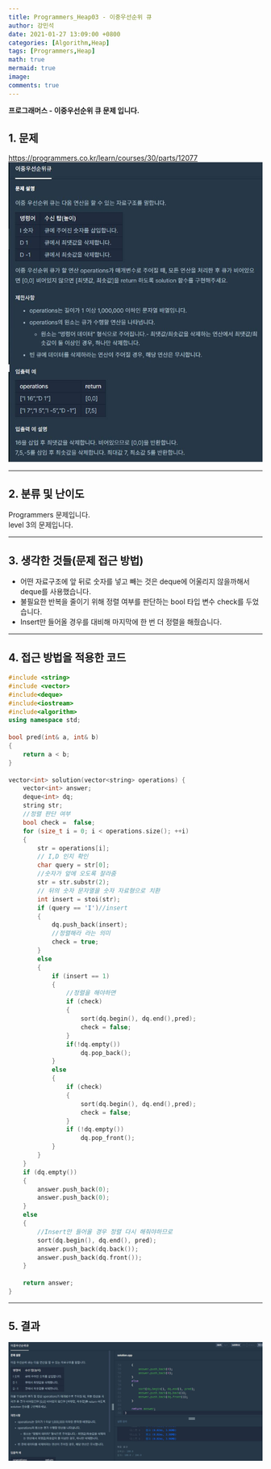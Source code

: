 ```yaml
---
title: Programmers_Heap03 - 이중우선순위 큐
author: 강민석
date: 2021-01-27 13:09:00 +0800
categories: [Algorithm,Heap]
tags: [Programmers,Heap]
math: true
mermaid: true
image: 
comments: true
---
```


**프로그래머스 - 이중우선순위 큐 문제 입니다.**

## 1. 문제
<https://programmers.co.kr/learn/courses/30/parts/12077>
![](/assets/img/sample/Programmers/HEAP_03/Problem.JPG)  



-----  

## 2. 분류 및 난이도

Programmers 문제입니다.  
level 3의 문제입니다.  

-----  

## 3. 생각한 것들(문제 접근 방법)

- 어떤 자료구조에 앞 뒤로 숫자를 넣고 빼는 것은 deque에 어울리지 않을까해서 deque를 사용했습니다. 
- 불필요한 반복을 줄이기 위해 정렬 여부를 판단하는 bool 타입 변수 check를 두었습니다.
- Insert만 들어올 경우를 대비해 마지막에 한 번 더 정렬을 해줬습니다.

-----  

## 4. 접근 방법을 적용한 코드

```c++
#include <string>
#include <vector>
#include<deque>
#include<iostream>
#include<algorithm>
using namespace std;

bool pred(int& a, int& b)
{
    return a < b;
}

vector<int> solution(vector<string> operations) {
    vector<int> answer;
    deque<int> dq;
    string str;
    //정렬 판단 여부
    bool check =  false;
    for (size_t i = 0; i < operations.size(); ++i)
    {
        str = operations[i];
        // I,D 인지 확인
        char query = str[0];
        //숫자가 앞에 오도록 잘라줌
        str = str.substr(2);
        // 뒤의 숫자 문자열을 숫자 자료형으로 치환
        int insert = stoi(str);
        if (query == 'I')//insert
        {
            dq.push_back(insert);
            //정렬해라 라는 의미
            check = true;
        }
        else
        {
            if (insert == 1)
            {
                //정렬을 해야하면
                if (check)
                {
                    sort(dq.begin(), dq.end(),pred);
                    check = false;
                }
                if(!dq.empty())
                    dq.pop_back();
            }
            else
            {
                if (check)
                {
                    sort(dq.begin(), dq.end(),pred);
                    check = false;
                }
                if (!dq.empty())
                    dq.pop_front();
            }
        }
    }
    if (dq.empty())
    {
        answer.push_back(0);
        answer.push_back(0);
    }
    else
    {
        //Insert만 들어올 경우 정렬 다시 해줘야하므로
        sort(dq.begin(), dq.end(), pred);
        answer.push_back(dq.back());
        answer.push_back(dq.front());
    }

    return answer;
}
```
-----

## 5. 결과

![](/assets/img/sample/Programmers/HEAP_03/result.JPG)











 